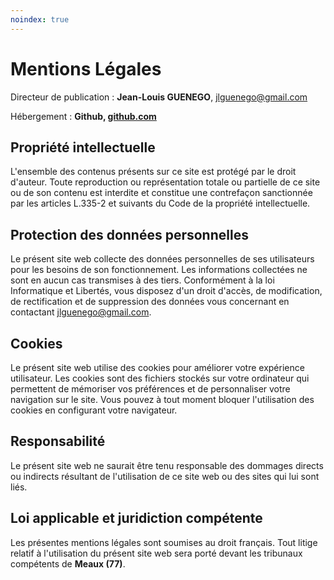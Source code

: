 ```yaml
---
noindex: true
---
```


# Mentions Légales

Directeur de publication : **Jean-Louis GUENEGO**, <jlguenego@gmail.com>

Hébergement : **Github, [github.com](https://github.com)**

## Propriété intellectuelle

L'ensemble des contenus présents sur ce site est protégé par le droit d'auteur. Toute reproduction ou représentation totale ou partielle de ce site ou de son contenu est interdite et constitue une contrefaçon sanctionnée par les articles L.335-2 et suivants du Code de la propriété intellectuelle.

## Protection des données personnelles

Le présent site web collecte des données personnelles de ses utilisateurs pour les besoins de son fonctionnement. Les informations collectées ne sont en aucun cas transmises à des tiers. Conformément à la loi Informatique et Libertés, vous disposez d'un droit d'accès, de modification, de rectification et de suppression des données vous concernant en contactant jlguenego@gmail.com.

## Cookies

Le présent site web utilise des cookies pour améliorer votre expérience utilisateur. Les cookies sont des fichiers stockés sur votre ordinateur qui permettent de mémoriser vos préférences et de personnaliser votre navigation sur le site. Vous pouvez à tout moment bloquer l'utilisation des cookies en configurant votre navigateur.

## Responsabilité

Le présent site web ne saurait être tenu responsable des dommages directs ou indirects résultant de l'utilisation de ce site web ou des sites qui lui sont liés.

## Loi applicable et juridiction compétente

Les présentes mentions légales sont soumises au droit français. Tout litige relatif à l'utilisation du présent site web sera porté devant les tribunaux compétents de **Meaux (77)**.
